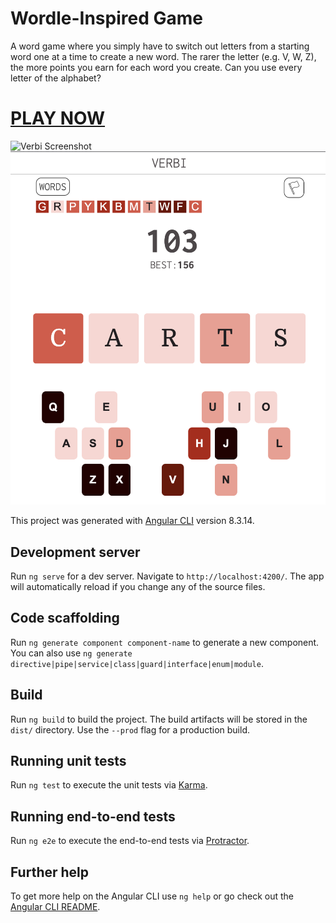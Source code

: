 # Wordle-Inspired Game
A word game where you simply have to switch out letters from a starting word one at a time to create a new word. The rarer the letter (e.g. V, W, Z), the more points you earn for each word you create. Can you use every letter of the alphabet?

# [PLAY NOW](https://lou-game.web.app/)

<img src="/src/assets/correct_word.gif" alt="Verbi Screenshot" title="Verbi Screenshot" width="600" />

<img src="/src/assets/UI_screenshot.png" alt="Verbi Screenshot" title="Verbi Screenshot" width="600" />

This project was generated with [Angular CLI](https://github.com/angular/angular-cli) version 8.3.14.

## Development server

Run `ng serve` for a dev server. Navigate to `http://localhost:4200/`. The app will automatically reload if you change any of the source files.

## Code scaffolding

Run `ng generate component component-name` to generate a new component. You can also use `ng generate directive|pipe|service|class|guard|interface|enum|module`.

## Build

Run `ng build` to build the project. The build artifacts will be stored in the `dist/` directory. Use the `--prod` flag for a production build.

## Running unit tests

Run `ng test` to execute the unit tests via [Karma](https://karma-runner.github.io).

## Running end-to-end tests

Run `ng e2e` to execute the end-to-end tests via [Protractor](http://www.protractortest.org/).

## Further help

To get more help on the Angular CLI use `ng help` or go check out the [Angular CLI README](https://github.com/angular/angular-cli/blob/master/README.md).
